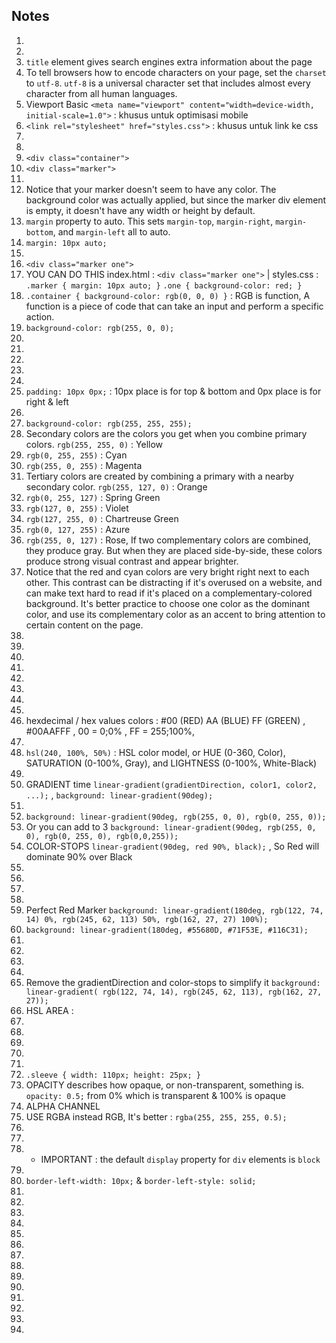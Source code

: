 ## Notes

1.
2.
3. `title` element gives search engines extra information about the page
4. To tell browsers how to encode characters on your page, set the `charset` to `utf-8`. `utf-8` is a universal character set that includes almost every character from all human languages.
5. Viewport Basic `<meta name="viewport" content="width=device-width, initial-scale=1.0">` : khusus untuk optimisasi mobile
6. `<link rel="stylesheet" href="styles.css">` : khusus untuk link ke css
7. 
8.
9. `<div class="container">`
10. `<div class="marker">`
11. 
12. Notice that your marker doesn't seem to have any color. The background color was actually applied, but since the marker div element is empty, it doesn't have any width or height by default.
13. `margin` property to auto. This sets `margin-top`, `margin-right`, `margin-bottom`, and `margin-left` all to auto.
14. `margin: 10px auto;`
15. 
16. `<div class="marker one">`
17. YOU CAN DO THIS index.html : `<div class="marker one">` | styles.css : `.marker { margin: 10px auto; }` `.one { background-color: red; }`
18. `.container { background-color: rgb(0, 0, 0) }` : RGB is function, A function is a piece of code that can take an input and perform a specific action.
19. `background-color: rgb(255, 0, 0);`
20. 
21. 
22.
23.
24.
25. `padding: 10px 0px;` : 10px place is for top & bottom and 0px place is for right & left
26.
27. `background-color: rgb(255, 255, 255);`
28. Secondary colors are the colors you get when you combine primary colors. `rgb(255, 255, 0)` : Yellow
29. `rgb(0, 255, 255)` : Cyan
30. `rgb(255, 0, 255)` : Magenta
31. Tertiary colors are created by combining a primary with a nearby secondary color. `rgb(255, 127, 0)` : Orange
32. `rgb(0, 255, 127)` : Spring Green
33. `rgb(127, 0, 255)` : Violet
34. `rgb(127, 255, 0)` : Chartreuse Green
35. `rgb(0, 127, 255)` : Azure
36. `rgb(255, 0, 127)` : Rose, If two complementary colors are combined, they produce gray. But when they are placed side-by-side, these colors produce strong visual contrast and appear brighter.
37. Notice that the red and cyan colors are very bright right next to each other. This contrast can be distracting if it's overused on a website, and can make text hard to read if it's placed on a complementary-colored background. It's better practice to choose one color as the dominant color, and use its complementary color as an accent to bring attention to certain content on the page.
38. 
39. 
40. 
41. 
42.
43.
44.
45.
46. hexdecimal / hex values colors : #00 (RED) AA (BLUE) FF (GREEN) , #00AAFFF , 00 = 0;0% , FF = 255;100%, 
47. 
48. `hsl(240, 100%, 50%)` : HSL color model, or HUE (0-360, Color), SATURATION (0-100%, Gray), and LIGHTNESS (0-100%, White-Black)
49. 
50. GRADIENT time `linear-gradient(gradientDirection, color1, color2, ...);` , `background: linear-gradient(90deg);`
51.
52. `background: linear-gradient(90deg, rgb(255, 0, 0), rgb(0, 255, 0));`
53. Or you can add to 3 `background: linear-gradient(90deg, rgb(255, 0, 0), rgb(0, 255, 0), rgb(0,0,255));`
54. COLOR-STOPS `linear-gradient(90deg, red 90%, black);` , So Red will dominate 90% over Black
55.
56.
57.
58.
59. Perfect Red Marker `background: linear-gradient(180deg, rgb(122, 74, 14) 0%, rgb(245, 62, 113) 50%, rgb(162, 27, 27) 100%);`
60. `background: linear-gradient(180deg, #55680D, #71F53E, #116C31);`
61.
62.
63.
64.
65. Remove the gradientDirection and color-stops to simplify it `background: linear-gradient( rgb(122, 74, 14), rgb(245, 62, 113), rgb(162, 27, 27));` 
66. HSL AREA : 
67.
68.
69.
70.
71.
72. `.sleeve { width: 110px; height: 25px; }`
73. OPACITY describes how opaque, or non-transparent, something is. `opacity: 0.5;` from 0% which is transparent & 100% is opaque
74. ALPHA CHANNEL 
75. USE RGBA instead RGB, It's better : `rgba(255, 255, 255, 0.5);` 
76. 
77.
78.  - IMPORTANT : the default `display` property for `div` elements is `block`
79. 
80. `border-left-width: 10px;` & `border-left-style: solid;`
81.
82.
83.
84.
85.
86.
87.
88.
89.
90.
91.
92.
93.
94.
